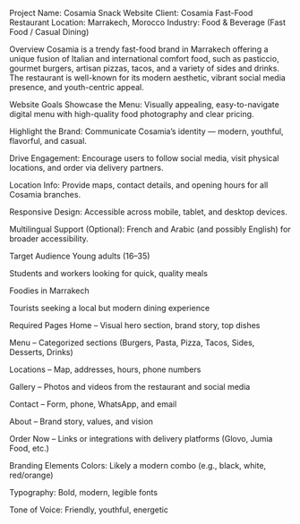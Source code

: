 Project Name: Cosamia Snack Website
Client: Cosamia Fast-Food Restaurant
Location: Marrakech, Morocco
Industry: Food & Beverage (Fast Food / Casual Dining)

Overview
Cosamia is a trendy fast-food brand in Marrakech offering a unique fusion of Italian and international comfort food, such as pasticcio, gourmet burgers, artisan pizzas, tacos, and a variety of sides and drinks. The restaurant is well-known for its modern aesthetic, vibrant social media presence, and youth-centric appeal.

Website Goals
Showcase the Menu: Visually appealing, easy-to-navigate digital menu with high-quality food photography and clear pricing.

Highlight the Brand: Communicate Cosamia’s identity — modern, youthful, flavorful, and casual.

Drive Engagement: Encourage users to follow social media, visit physical locations, and order via delivery partners.

Location Info: Provide maps, contact details, and opening hours for all Cosamia branches.

Responsive Design: Accessible across mobile, tablet, and desktop devices.

Multilingual Support (Optional): French and Arabic (and possibly English) for broader accessibility.

Target Audience
Young adults (16–35)

Students and workers looking for quick, quality meals

Foodies in Marrakech

Tourists seeking a local but modern dining experience

Required Pages
Home – Visual hero section, brand story, top dishes

Menu – Categorized sections (Burgers, Pasta, Pizza, Tacos, Sides, Desserts, Drinks)

Locations – Map, addresses, hours, phone numbers

Gallery – Photos and videos from the restaurant and social media

Contact – Form, phone, WhatsApp, and email

About – Brand story, values, and vision

Order Now – Links or integrations with delivery platforms (Glovo, Jumia Food, etc.)

Branding Elements
Colors: Likely a modern combo (e.g., black, white, red/orange)

Typography: Bold, modern, legible fonts

Tone of Voice: Friendly, youthful, energetic